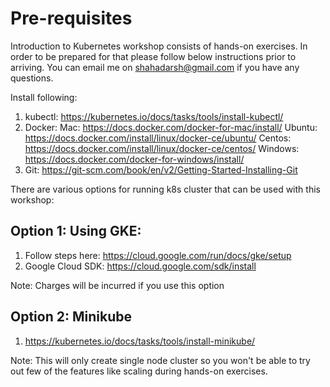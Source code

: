 # Pre-requisites

Introduction to Kubernetes workshop consists of hands-on exercises. In order to be prepared for that please follow below instructions prior to arriving. You can email me on shahadarsh@gmail.com if you have any questions. 

Install following:
1. kubectl: https://kubernetes.io/docs/tasks/tools/install-kubectl/
2. Docker:
    Mac: https://docs.docker.com/docker-for-mac/install/
    Ubuntu: https://docs.docker.com/install/linux/docker-ce/ubuntu/
    Centos: https://docs.docker.com/install/linux/docker-ce/centos/
    Windows: https://docs.docker.com/docker-for-windows/install/
3. Git: https://git-scm.com/book/en/v2/Getting-Started-Installing-Git

There are various options for running k8s cluster that can be used with this workshop:

## Option 1: Using GKE:
1. Follow steps here: https://cloud.google.com/run/docs/gke/setup
2. Google Cloud SDK: https://cloud.google.com/sdk/install

Note: Charges will be incurred if you use this option

## Option 2: Minikube 
1. https://kubernetes.io/docs/tasks/tools/install-minikube/

Note: This will only create single node cluster so you won't be able to try out few of the features like scaling during hands-on exercises.
